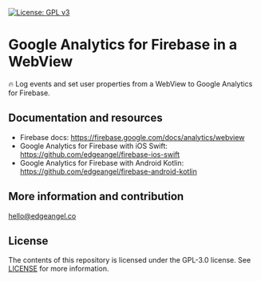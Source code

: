 [![License: GPL v3](https://img.shields.io/badge/License-GPLv3-blue.svg)](https://www.gnu.org/licenses/gpl-3.0)

# Google Analytics for Firebase in a WebView
🔥 Log events and set user properties from a WebView to Google Analytics for Firebase.

## Documentation and resources
* Firebase docs: https://firebase.google.com/docs/analytics/webview
* Google Analytics for Firebase with iOS Swift: https://github.com/edgeangel/firebase-ios-swift
* Google Analytics for Firebase with Android Kotlin: https://github.com/edgeangel/firebase-android-kotlin

## More information and contribution
hello@edgeangel.co

## License
The contents of this repository is licensed under the GPL-3.0 license. See [LICENSE](LICENSE) for more information.